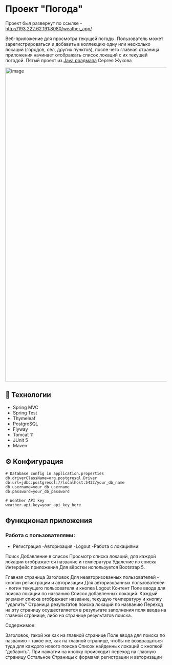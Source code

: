 # Проект "Погода"

Проект был развернут по ссылке - http://193.222.62.191:8080/weather_app/

Веб-приложение для просмотра текущей погоды. Пользователь может зарегистрироваться и добавить в коллекцию одну или несколько локаций (городов, сёл, других пунктов), после чего главная страница приложения начинает отображать список локаций с их текущей погодой. Пятый проект из [Java роадмапа](https://zhukovsd.github.io/java-backend-learning-course/) Сергея Жукова


<img width="1920" height="978" alt="image" src="https://github.com/user-attachments/assets/d0e681bd-d389-4a3c-877a-909401c209be" />

## 🚀 Технологии
- Spring MVC
- Spring Test
- Thymeleaf
- PostgreSQL
- Flyway
- Tomcat 11
- JUnit 5
- Maven

## ⚙️ Конфигурация
```
# Database config in application.properties
db.driverClassName=org.postgresql.Driver
db.url=jdbc:postgresql://localhost:5432/your_db_name
db.username=your_db_username
db.password=your_db_password

# Weather API key
weather.api.key=your_api_key_here
```

## Функционал приложения
### Работа с пользователями:

- Регистрация
-Авторизация
-Logout
-Работа с локациями:

Поиск
Добавление в список
Просмотр списка локаций, для каждой локации отображается название и температура
Удаление из списка
Интерфейс приложения
Для вёрстки используется Bootstrap 5.

Главная страница
Заголовок
Для неавторизованных пользователей - кнопки регистрации и авторизации
Для авторизованных пользователей - логин текущего пользователя и кнопка Logout
Контент
Поле ввода для поиска локации по названию
Список добавленных локаций. Каждый элемент списка отображает название, текущую температуру и кнопку "удалить"
Страница результатов поиска локаций по названию
Переход на эту страницу осуществляется в результате заполнения поля ввода на главной странице, либо на странице результатов поиска.

Содержимое:

Заголовок, такой же как на главной странице
Поле ввода для поиска по названию - такое же, как на главной странице, чтобы не возвращаться туда для каждого нового поиска
Список найденных локаций с кнопкой “добавить”. При нажатии на кнопку происходит переход на главную страницу
Остальное
Страницы с формами регистрации и авторизации
